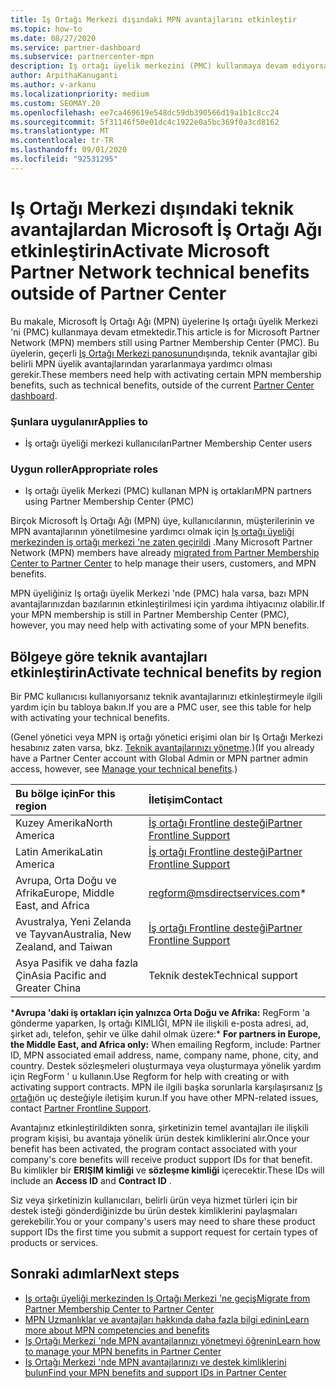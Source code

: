 ```yaml
---
title: Iş Ortağı Merkezi dışındaki MPN avantajlarını etkinleştir
ms.topic: how-to
ms.date: 08/27/2020
ms.service: partner-dashboard
ms.subservice: partnercenter-mpn
description: Iş ortağı üyelik merkezini (PMC) kullanmaya devam ediyorsanız, MPN teknik destek avantajlarınızı etkinleştirmeye ve size destek kimlikleri sunabilmeniz için kiminle iletişim kuracağınızı öğrenin.
author: ArpithaKanuganti
ms.author: v-arkanu
ms.localizationpriority: medium
ms.custom: SEOMAY.20
ms.openlocfilehash: ee7ca469619e548dc59db390566d19a1b1c8cc24
ms.sourcegitcommit: 5f31146f50e01dc4c1922e0a5bc369f0a3cd8162
ms.translationtype: MT
ms.contentlocale: tr-TR
ms.lasthandoff: 09/01/2020
ms.locfileid: "92531295"
---
```

# <a name="activate-microsoft-partner-network-technical-benefits-outside-of-partner-center"></a><span data-ttu-id="a01ca-103">Iş Ortağı Merkezi dışındaki teknik avantajlardan Microsoft İş Ortağı Ağı etkinleştirin</span><span class="sxs-lookup"><span data-stu-id="a01ca-103">Activate Microsoft Partner Network technical benefits outside of Partner Center</span></span>

<span data-ttu-id="a01ca-104">Bu makale, Microsoft İş Ortağı Ağı (MPN) üyelerine Iş ortağı üyelik Merkezi 'ni (PMC) kullanmaya devam etmektedir.</span><span class="sxs-lookup"><span data-stu-id="a01ca-104">This article is for Microsoft Partner Network (MPN) members still using Partner Membership Center (PMC).</span></span> <span data-ttu-id="a01ca-105">Bu üyelerin, geçerli [Iş Ortağı Merkezi panosunun](https://partner.microsoft.com/dashboard)dışında, teknik avantajlar gibi belirli MPN üyelik avantajlarından yararlanmaya yardımcı olması gerekir.</span><span class="sxs-lookup"><span data-stu-id="a01ca-105">These members need help with activating certain MPN membership benefits, such as technical benefits, outside of the current [Partner Center dashboard](https://partner.microsoft.com/dashboard).</span></span>

### <a name="applies-to"></a><span data-ttu-id="a01ca-106">Şunlara uygulanır</span><span class="sxs-lookup"><span data-stu-id="a01ca-106">Applies to</span></span>

- <span data-ttu-id="a01ca-107">İş ortağı üyeliği merkezi kullanıcıları</span><span class="sxs-lookup"><span data-stu-id="a01ca-107">Partner Membership Center users</span></span>

### <a name="appropriate-roles"></a><span data-ttu-id="a01ca-108">Uygun roller</span><span class="sxs-lookup"><span data-stu-id="a01ca-108">Appropriate roles</span></span>

- <span data-ttu-id="a01ca-109">Iş ortağı üyelik Merkezi (PMC) kullanan MPN iş ortakları</span><span class="sxs-lookup"><span data-stu-id="a01ca-109">MPN partners using Partner Membership Center (PMC)</span></span>

<span data-ttu-id="a01ca-110">Birçok Microsoft İş Ortağı Ağı (MPN) üye, kullanıcılarının, müşterilerinin ve MPN avantajlarının yönetilmesine yardımcı olmak için [Iş ortağı üyeliği merkezinden iş ortağı merkezi 'ne zaten geçirildi](prepare-pmc-pc-migration.md) .</span><span class="sxs-lookup"><span data-stu-id="a01ca-110">Many Microsoft Partner Network (MPN) members have already [migrated from Partner Membership Center to Partner Center](prepare-pmc-pc-migration.md) to help manage their users, customers, and MPN benefits.</span></span>

<span data-ttu-id="a01ca-111">MPN üyeliğiniz Iş ortağı üyelik Merkezi 'nde (PMC) hala varsa, bazı MPN avantajlarınızdan bazılarının etkinleştirilmesi için yardıma ihtiyacınız olabilir.</span><span class="sxs-lookup"><span data-stu-id="a01ca-111">If your MPN membership is still in Partner Membership Center (PMC), however, you may need help with activating some of your MPN benefits.</span></span>

## <a name="activate-technical-benefits-by-region"></a><span data-ttu-id="a01ca-112">Bölgeye göre teknik avantajları etkinleştirin</span><span class="sxs-lookup"><span data-stu-id="a01ca-112">Activate technical benefits by region</span></span>

<span data-ttu-id="a01ca-113">Bir PMC kullanıcısı kullanıyorsanız teknik avantajlarınızı etkinleştirmeyle ilgili yardım için bu tabloya bakın.</span><span class="sxs-lookup"><span data-stu-id="a01ca-113">If you are a PMC user, see this table for help with activating your technical benefits.</span></span>

<span data-ttu-id="a01ca-114">(Genel yönetici veya MPN iş ortağı yönetici erişimi olan bir Iş Ortağı Merkezi hesabınız zaten varsa, bkz. [Teknik avantajlarınızı yönetme](manage-your-partner-network-benefits.md#manage-technical-benefits).)</span><span class="sxs-lookup"><span data-stu-id="a01ca-114">(If you already have a Partner Center account with Global Admin or MPN partner admin access, however, see [Manage your technical benefits](manage-your-partner-network-benefits.md#manage-technical-benefits).)</span></span>

|<span data-ttu-id="a01ca-115">Bu bölge için</span><span class="sxs-lookup"><span data-stu-id="a01ca-115">For this region</span></span>  | <span data-ttu-id="a01ca-116">İletişim</span><span class="sxs-lookup"><span data-stu-id="a01ca-116">Contact</span></span> |
|:--------|:------------|
|<span data-ttu-id="a01ca-117">Kuzey Amerika</span><span class="sxs-lookup"><span data-stu-id="a01ca-117">North America</span></span>  | [<span data-ttu-id="a01ca-118">İş ortağı Frontline desteği</span><span class="sxs-lookup"><span data-stu-id="a01ca-118">Partner Frontline Support</span></span>](https://partner.microsoft.com/support?issueid=300-0042)  |
|<span data-ttu-id="a01ca-119">Latin Amerika</span><span class="sxs-lookup"><span data-stu-id="a01ca-119">Latin America</span></span>  | [<span data-ttu-id="a01ca-120">İş ortağı Frontline desteği</span><span class="sxs-lookup"><span data-stu-id="a01ca-120">Partner Frontline Support</span></span>](https://partner.microsoft.com/support?issueid=300-0042)  |
|<span data-ttu-id="a01ca-121">Avrupa, Orta Doğu ve Afrika</span><span class="sxs-lookup"><span data-stu-id="a01ca-121">Europe, Middle East, and Africa</span></span>  | [regform@msdirectservices.com](mailto:regform@msdirectservices.com)*  |
|<span data-ttu-id="a01ca-122">Avustralya, Yeni Zelanda ve Tayvan</span><span class="sxs-lookup"><span data-stu-id="a01ca-122">Australia, New Zealand, and Taiwan</span></span>  | [<span data-ttu-id="a01ca-123">İş ortağı Frontline desteği</span><span class="sxs-lookup"><span data-stu-id="a01ca-123">Partner Frontline Support</span></span>](https://partner.microsoft.com/support?issueid=300-0042)  |
|<span data-ttu-id="a01ca-124">Asya Pasifik ve daha fazla Çin</span><span class="sxs-lookup"><span data-stu-id="a01ca-124">Asia Pacific and Greater China</span></span>  | <span data-ttu-id="a01ca-125">Teknik destek</span><span class="sxs-lookup"><span data-stu-id="a01ca-125">Technical support</span></span>  |

<span data-ttu-id="a01ca-126">\***Avrupa 'daki iş ortakları için yalnızca Orta Doğu ve Afrika:** RegForm 'a gönderme yaparken, Iş ortağı KIMLIĞI, MPN ile ilişkili e-posta adresi, ad, şirket adı, telefon, şehir ve ülke dahil olmak üzere:</span><span class="sxs-lookup"><span data-stu-id="a01ca-126">\* **For partners in Europe, the Middle East, and Africa only:** When emailing Regform, include: Partner ID, MPN associated email address, name, company name, phone, city, and country.</span></span> <span data-ttu-id="a01ca-127">Destek sözleşmeleri oluşturmaya veya oluşturmaya yönelik yardım için RegForm ' u kullanın.</span><span class="sxs-lookup"><span data-stu-id="a01ca-127">Use Regform for help with creating or with activating support contracts.</span></span> <span data-ttu-id="a01ca-128">MPN ile ilgili başka sorunlarla karşılaşırsanız [Iş ortağı](https://partner.microsoft.com/support?issueid=300-0042)ön uç desteğiyle iletişim kurun.</span><span class="sxs-lookup"><span data-stu-id="a01ca-128">If you have other MPN-related issues, contact [Partner Frontline Support](https://partner.microsoft.com/support?issueid=300-0042).</span></span>

<span data-ttu-id="a01ca-129">Avantajınız etkinleştirildikten sonra, şirketinizin temel avantajları ile ilişkili program kişisi, bu avantaja yönelik ürün destek kimliklerini alır.</span><span class="sxs-lookup"><span data-stu-id="a01ca-129">Once your benefit has been activated, the program contact associated with your company's core benefits will receive product support IDs for that benefit.</span></span> <span data-ttu-id="a01ca-130">Bu kimlikler bir **ERIŞIM kimliği** ve **sözleşme kimliği** içerecektir.</span><span class="sxs-lookup"><span data-stu-id="a01ca-130">These IDs will include an **Access ID** and **Contract ID** .</span></span> 

<span data-ttu-id="a01ca-131">Siz veya şirketinizin kullanıcıları, belirli ürün veya hizmet türleri için bir destek isteği gönderdiğinizde bu ürün destek kimliklerini paylaşmaları gerekebilir.</span><span class="sxs-lookup"><span data-stu-id="a01ca-131">You or your company's users may need to share these product support IDs the first time you submit a support request for certain types of products or services.</span></span>

## <a name="next-steps"></a><span data-ttu-id="a01ca-132">Sonraki adımlar</span><span class="sxs-lookup"><span data-stu-id="a01ca-132">Next steps</span></span>

- [<span data-ttu-id="a01ca-133">Iş ortağı üyeliği merkezinden Iş Ortağı Merkezi 'ne geçiş</span><span class="sxs-lookup"><span data-stu-id="a01ca-133">Migrate from Partner Membership Center to Partner Center</span></span>](prepare-pmc-pc-migration.md)
- [<span data-ttu-id="a01ca-134">MPN Uzmanlıklar ve avantajları hakkında daha fazla bilgi edinin</span><span class="sxs-lookup"><span data-stu-id="a01ca-134">Learn more about MPN competencies and benefits</span></span>](learn-about-competencies.md)
- [<span data-ttu-id="a01ca-135">Iş Ortağı Merkezi 'nde MPN avantajlarınızı yönetmeyi öğrenin</span><span class="sxs-lookup"><span data-stu-id="a01ca-135">Learn how to manage your MPN benefits in Partner Center</span></span>](manage-your-partner-network-benefits.md)
- [<span data-ttu-id="a01ca-136">Iş Ortağı Merkezi 'nde MPN avantajlarınızı ve destek kimliklerini bulun</span><span class="sxs-lookup"><span data-stu-id="a01ca-136">Find your MPN benefits and support IDs in Partner Center</span></span>](mpn-find-benefits.md)

